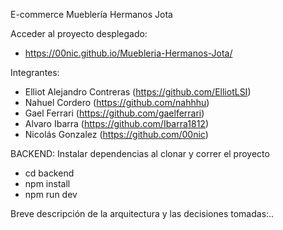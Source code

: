 E-commerce Mueblería Hermanos Jota

Acceder al proyecto desplegado:
- https://00nic.github.io/Muebleria-Hermanos-Jota/

Integrantes:

- Elliot Alejandro Contreras (https://github.com/ElliotLSI)
- Nahuel Cordero (https://github.com/nahhhu)
- Gael Ferrari (https://github.com/gaelferrari)
- Alvaro Ibarra (https://github.com/Ibarra1812)
- Nicolás Gonzalez (https://github.com/00nic)

BACKEND: Instalar dependencias al clonar y correr el proyecto
- cd backend
- npm install
- npm run dev

Breve descripción de la arquitectura y las decisiones tomadas:..